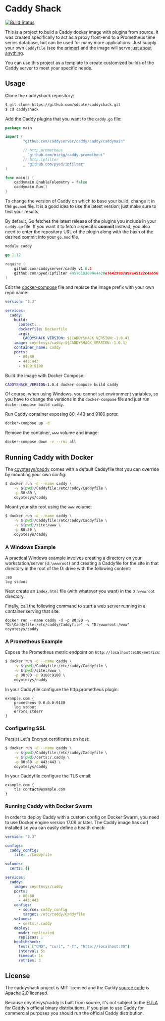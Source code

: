 # Caddy Shack
[![Build Status](https://travis-ci.org/sdcote/caddyshack.svg?branch=master)](https://travis-ci.org/sdcote/caddyshack)

This is a project to build a Caddy docker image with plugins from source. It was created specifically to act as a proxy front-end to a Prometheus time series database, but can be used for many more applications. Just supply your own `Caddyfile` (see the [primer](https://caddyserver.com/tutorial/caddyfile)) and the image will serve [just about anything](https://github.com/caddyserver/examples).

You can use this project as a template to create customized builds of the Caddy server to meet your specific needs. 

## Usage

Clone the caddyshack repository:

```bash
$ git clone https://github.com/sdcote/caddyshack.git
$ cd caddyshack
```

Add the Caddy plugins that you want to the `caddy.go` file:

```go
package main

import (
        "github.com/caddyserver/caddy/caddy/caddymain"

        // http.prometheus
        _ "github.com/miekg/caddy-prometheus"
        // http.ipfilter
        _ "github.com/pyed/ipfilter"
)

func main() {
	caddymain.EnableTelemetry = false
	caddymain.Run()
}
```

To change the version of Caddy on which to base your build, change it in the `go.mod` file. It is a good idea to use the latest version; just make sure to test your results. 

By default, Go fetches the latest release of the plugins you include in your `caddy.go` file. If you want it to fetch a specific **commit** instead, you also need to enter the repository URL of the plugin along with the hash of the desired commit into your `go.mod` file.

```go
module caddy

go 1.12

require (
	github.com/caddyserver/caddy v1.0.3
	github.com/pyed/ipfilter 44576102099e4428e7e429987a97a45122c4a656
)
```

Edit the [docker-compose](https://github.com/sdcote/caddyshack/blob/master/docker-compose.yml) file and replace the image prefix with your own repo name:

```yaml
version: "3.3"

services:
  caddy:
    build:
      context: .
      dockerfile: Dockerfile
      args:
        CADDYSHACK_VERSION: ${CADDYSHACK_VERSION:-1.0.4}
    image: coyotesys/caddy:${CADDYSHACK_VERSION:-1.0.4}
    container_name: caddy
    ports:
      - 80:80
      - 443:443
      - 9180:9180
```

Build the image with Docker Compose:

```bash
CADDYSHACK_VERSION=1.0.4 docker-compose build caddy
```
Of course, when using Windows, you cannot set environment variables, so you have to change the versions in the `docker-compose` file and just run `docker-compose build caddy`.

Run Caddy container exposing 80, 443 and 9180 ports:

```bash
docker-compose up -d
```

Remove the container, `www` volume and image:

```bash
docker-compose down -v --rmi all
```

## Running Caddy with Docker

The [coyotesys/caddy](https://hub.docker.com/r/coyotesys/caddy/) comes with a default Caddyfile that you can override by mounting your own config:
```bash
$ docker run -d --name caddy \
    -v $(pwd)/Caddyfile:/etc/caddy/Caddyfile \
    -p 80:80 \
    coyotesys/caddy
```

Mount your site root using the `www` volume:
```bash
$ docker run -d --name caddy \
    -v $(pwd)/Caddyfile:/etc/caddy/Caddyfile \
    -v $(pwd)/site:/www \
    -p 80:80 \
    coyotesys/caddy
```

### A Windows Example
A practical Windows example involves creating a directory on your workstation/server (`d:\wwwroot`) and creating a Caddyfile for the site in that directory in the root of the D: drive with the following content:
```
:80
log stdout
```

Next create an `index.html` file (with whatever you want) in the `D:\wwwroot` directory. 

Finally, call the following command to start a web server running in a container serving that site:
```
docker run --name caddy -d -p 80:80 -v "D:\Caddyfile:/etc/caddy/Caddyfile" -v "D:\wwwroot:/www" coyotesys/caddy
```

### A Prometheus Example
Expose the Prometheus metric endpoint on `http://localhost:9180/metrics`:

```bash
$ docker run -d --name caddy \
    -v $(pwd)/Caddyfile:/etc/caddy/Caddyfile \
    -v $(pwd)/site:/www \
    -p 80:80 -p 9180:9180 \
    coyotesys/caddy
```

In your Caddyfile configure the http.prometheus plugin:

```
example.com {
    prometheus 0.0.0.0:9180
    log stdout
    errors stderr
}
```

### Configuring SSL
Persist Let's Encrypt certificates on host:

```bash
$ docker run -d --name caddy \
    -v $(pwd)/Caddyfile:/etc/caddy/Caddyfile \
    -v $(pwd)/certs:/.caddy \
    -p 80:80 -p 443:443 \
    coyotesys/caddy
```

In your Caddyfile configure the TLS email:

```
example.com {
    tls contact@example.com
}
```

### Running Caddy with Docker Swarm

In order to deploy Caddy with a custom config on Docker Swarm, you need to use Docker engine version 17.06 or later. The Caddy image has curl installed so you can easily define a health check:

```yaml
version: "3.3"

configs:
  caddy_config:
    file: ./Caddyfile

volumes:
  certs: {}

services:
  caddy:
    image: coyotesys/caddy
    ports:
      - 80:80
      - 443:443
    configs:
      - source: caddy_config
        target: /etc/caddy/Caddyfile
    volumes:
      - certs:/.caddy
    deploy:
      mode: replicated
      replicas: 1    
    healthcheck:
      test: ["CMD", "curl", "-f", "http://localhost:80"]
      interval: 5s
      timeout: 1s
      retries: 3
```

## License

The caddyshack project is MIT licensed and the Caddy [source code](https://github.com/caddyserver/caddy/blob/master/LICENSE.txt) is Apache 2.0 licensed. 

Because coyotesys/caddy is built from source, it's not subject to the [EULA](https://github.com/caddyserver/caddy/blob/545fa844bbd188c1e5bff6926e5c410e695571a0/dist/EULA.txt) for Caddy's official binary distributions. If you plan to use Caddy for commercial purposes you should run the official Caddy distribution. 
